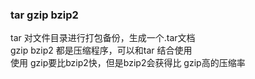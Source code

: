 ### tar gzip bzip2 
tar 对文件目录进行打包备份，生成一个.tar文档  
gzip bzip2 都是压缩程序，可以和tar 结合使用  
使用 gzip要比bzip2快，但是bzip2会获得比 gzip高的压缩率  